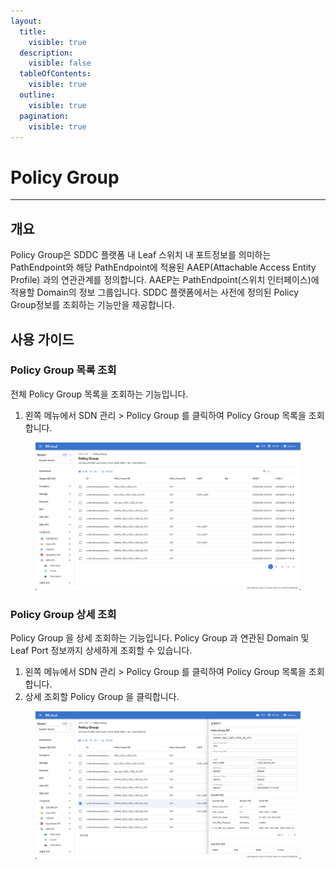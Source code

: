 ```yaml
---
layout:
  title:
    visible: true
  description:
    visible: false
  tableOfContents:
    visible: true
  outline:
    visible: true
  pagination:
    visible: true
---
```


# Policy Group

***

## 개요

Policy Group은 SDDC 플랫폼 내 Leaf 스위치 내 포트정보를 의미하는 PathEndpoint와 해당 PathEndpoint에 적용된 AAEP(Attachable Access Entity Profile) 과의 연관관계를 정의합니다. AAEP는 PathEndpoint(스위치 인터페이스)에 적용할 Domain의 정보 그룹입니다. SDDC 플랫폼에서는 사전에 정의된 Policy Group정보를 조회하는 기능만을 제공합니다.

## 사용 가이드

### Policy Group 목록 조회

전체 Policy Group 목록을 조회하는 기능입니다.

1. 왼쪽 메뉴에서 SDN 관리 > Policy Group 를 클릭하여 Policy Group 목록을 조회합니다.

<figure><img src="../../.gitbook/assets/image (311).png" alt=""><figcaption></figcaption></figure>

### Policy Group 상세 조회

Policy Group 을 상세 조회하는 기능입니다. Policy Group 과 연관된 Domain 및 Leaf Port 정보까지 상세하게 조회할 수 있습니다.

1. 왼쪽 메뉴에서 SDN 관리 > Policy Group 를 클릭하여 Policy Group 목록을 조회합니다.
2. 상세 조회할 Policy Group 을 클릭합니다.

<figure><img src="../../.gitbook/assets/image (312).png" alt=""><figcaption></figcaption></figure>
